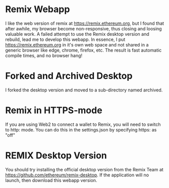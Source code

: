 # Remix Webapp
I like the web version of remix at https://remix.ethereum.org, but I found that after awhile, my browser become non-responsive, thus closing and loosing valuable work. A failed attempt to use the Remix desktop version and rebuild, lead me to develop this webapp. In essence, I put https://remix.ethereum.org in it's own web space and not shared in a generic browser like edge, chrome, firefox, etc. The result is fast automatic compile times, and no browser hang!

# Forked and Archived Desktop
I forked the desktop version and moved to a sub-directory named archived.

# Remix in HTTPS-mode
If you are using Web2 to connect a wallet to Remix, you will need to switch to http: mode. You can do this in the settings.json by specifying https: as "off"

# REMIX Desktop Version
You should try installing the official desktop version from the Remix Team at https://github.com/ethereum/remix-desktop. If the application will no launch, then download this webapp version.